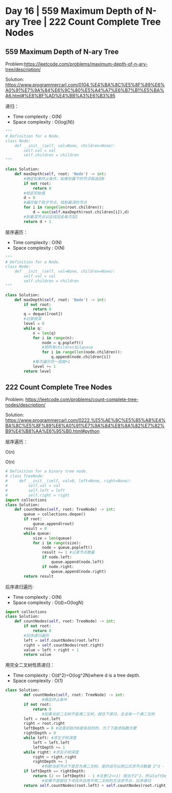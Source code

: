 # Day 16 | 559 Maximum Depth of N-ary Tree | 222 Count Complete Tree Nodes

## 559 Maximum Depth of N-ary Tree

Problem:https://leetcode.com/problems/maximum-depth-of-n-ary-tree/description/

Solution: https://www.programmercarl.com/0104.%E4%BA%8C%E5%8F%89%E6%A0%91%E7%9A%84%E6%9C%80%E5%A4%A7%E6%B7%B1%E5%BA%A6.html#%E8%BF%AD%E4%BB%A3%E6%B3%95

递归：

- Time complexity :  O(N)
- Space complexity : O(log(*N*))

~~~python
"""
# Definition for a Node.
class Node:
    def __init__(self, val=None, children=None):
        self.val = val
        self.children = children
"""

class Solution:
    def maxDepth(self, root: 'Node') -> int:
        #确定如果终止条件，如果到最下的节点就返回0
        if not root:
            return 0
        #给定初始值
        d = 0
        #遍历每个孩子节点，找到最深的节点
        for i in range(len(root.children)):
            d = max(self.maxDepth(root.children[i]),d)
        #到最深节点以后往回走每次加1
        return d + 1
~~~

层序遍历：

- Time complexity :  O(N)
- Space complexity : O(N)

~~~python
"""
# Definition for a Node.
class Node:
    def __init__(self, val=None, children=None):
        self.val = val
        self.children = children
"""

class Solution:
    def maxDepth(self, root: 'Node') -> int:
        if not root:
            return 0
        q = deque([root])
        #记录层深
        level = 0
        while q:
            n = len(q)
            for i in range(n):
                node = q.popleft()
                #把所有children加入queue
                for i in range(len(node.children)):
                    q.append(node.children[i])
            #每次遍历完一层就+1
            level += 1
        return level
~~~

## 222 Count Complete Tree Nodes

Problem: https://leetcode.com/problems/count-complete-tree-nodes/description/

Solution: https://www.programmercarl.com/0222.%E5%AE%8C%E5%85%A8%E4%BA%8C%E5%8F%89%E6%A0%91%E7%9A%84%E8%8A%82%E7%82%B9%E4%B8%AA%E6%95%B0.html#python

层序遍历：

O(n)

O(n)

~~~python
# Definition for a binary tree node.
# class TreeNode:
#     def __init__(self, val=0, left=None, right=None):
#         self.val = val
#         self.left = left
#         self.right = right
import collections
class Solution:
    def countNodes(self, root: TreeNode) -> int:
        queue = collections.deque()
        if root:
            queue.append(root)
        result = 0
        while queue:
            size = len(queue)
            for i in range(size):
                node = queue.popleft()
                result += 1 #记录节点数量
                if node.left:
                    queue.append(node.left)
                if node.right:
                    queue.append(node.right)
        return result
~~~

后序递归遍历:

- Time complexity : O(N)
- Space complexity : O(d)=O(log⁡N)

~~~python
import collections
class Solution:
    def countNodes(self, root: TreeNode) -> int:
        if not root:
            return 0
        #后序递归遍历
        left = self.countNodes(root.left)
        right = self.countNodes(root.right)
        value = left + right + 1
        return value
~~~

用完全二叉树性质递归：

- Time complexity : O(d^2)=O(log⁡^2N)where d is a tree depth.
- Space complexity : O(1)

```python
class Solution:
	    def countNodes(self, root: TreeNode) -> int:
				#确定终止条件
        if not root:
            return 0
				#如果当前二叉树不是满二叉树，就往下递归，总会有一个满二叉树
        left = root.left
        right = root.right
        leftDepth = 0 #这里初始为0是有目的的，为了下面求指数方便
        rightDepth = 0
        while left: #求左子树深度
            left = left.left
            leftDepth += 1
        while right: #求右子树深度
            right = right.right
            rightDepth += 1
				#判断当前节点下是否为满二叉树，是的话可以用公式求节点数量 2^d - 1
        if leftDepth == rightDepth:
            return (2 << leftDepth) - 1 #注意(2<<1) 相当于2^2，所以leftDepth初始为0
				#如果不是就往下寻找并且用平常二叉树的方法求节点，后序递归
        return self.countNodes(root.left) + self.countNodes(root.right) + 1
```